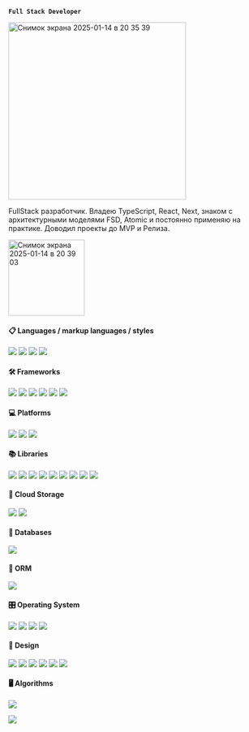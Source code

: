 **`Full Stack Developer`**

<img width="350" alt="Снимок экрана 2025-01-14 в 20 35 39" src="https://github.com/user-attachments/assets/420372e0-46da-4076-9909-6b9eefe6fa92" />

<p>
FullStack разработчик. Владею TypeScript, React, Next, знаком с архитектурными моделями FSD, Atomic и постоянно применяю на практике. Доводил проекты до MVP и Релиза.
</p>

<img width="150" alt="Снимок экрана 2025-01-14 в 20 39 03" src="https://github.com/user-attachments/assets/95247a7e-df51-4abc-adf6-6420fbcf76d4" />

<p>
	
</p>
<div>
	<h4>📋 Languages / markup languages / styles</h4>
	<img src="https://img.shields.io/badge/css3-%231572B6.svg?style=for-the-badge&logo=css3&logoColor=white"/>
	<img src="https://img.shields.io/badge/html5-%23E34F26.svg?style=for-the-badge&logo=html5&logoColor=white"/>
	<img src="https://img.shields.io/badge/javascript-%23323330.svg?style=for-the-badge&logo=javascript&logoColor=%23F7DF1E"/>
	<img src="https://img.shields.io/badge/typescript-%23007ACC.svg?style=for-the-badge&logo=typescript&logoColor=white"/>
</div>

<div>
	  <h4>🛠️ Frameworks</h4>
	  <img src="https://img.shields.io/badge/-AntDesign-%230170FE?style=for-the-badge&logo=ant-design&logoColor=white"/>
	  <img src="https://img.shields.io/badge/bootstrap-%238511FA.svg?style=for-the-badge&logo=bootstrap&logoColor=white"/>
	  <img src="https://img.shields.io/badge/Next-black?style=for-the-badge&logo=next.js&logoColor=white"/>
	  <img src="https://img.shields.io/badge/radix%20ui-161618.svg?style=for-the-badge&logo=radix-ui&logoColor=white"/>
	  <img src="https://img.shields.io/badge/react-%2320232a.svg?style=for-the-badge&logo=react&logoColor=%2361DAFB"/>
	  <img src="https://img.shields.io/badge/React_Router-CA4245?style=for-the-badge&logo=react-router&logoColor=white"/>
</div>
<div>
	 <h4> 💻 Platforms </h4>
   	  <img src="https://img.shields.io/badge/express.js-%23404d59.svg?style=for-the-badge&logo=express&logoColor=%2361DAFB"/>
	  <img src="https://img.shields.io/badge/node.js-6DA55F?style=for-the-badge&logo=node.js&logoColor=white"/>
	  <img src="https://img.shields.io/badge/vite-%23646CFF.svg?style=for-the-badge&logo=vite&logoColor=white"/>

</div>
<div>
	<h4>📚 Libraries</h4>
	  <img src="https://img.shields.io/badge/JWT-black?style=for-the-badge&logo=JSON%20web%20tokens"/>
	  <img src="https://img.shields.io/badge/NPM-%23CB3837.svg?style=for-the-badge&logo=npm&logoColor=white"/>
	  <img src="https://img.shields.io/badge/NODEMON-%23323330.svg?style=for-the-badge&logo=nodemon&logoColor=%BBDEAD"/>
	  <img src="https://img.shields.io/badge/SASS-hotpink.svg?style=for-the-badge&logo=SASS&logoColor=white"/>
	  <img src="https://img.shields.io/badge/Socket.io-black?style=for-the-badge&logo=socket.io&badgeColor=010101"/>
	  <img src="https://img.shields.io/badge/tailwindcss-%2338B2AC.svg?style=for-the-badge&logo=tailwind-css&logoColor=white"/>
	  <img src="https://img.shields.io/badge/threejs-black?style=for-the-badge&logo=three.js&logoColor=white"/>
	  <img src="https://img.shields.io/badge/shadcnUI-black?style=for-the-badge&logo&logoColor=white"/>
	  <img src="https://img.shields.io/badge/zod-%233068b7.svg?style=for-the-badge&logo=zod&logoColor=white"/>
</div>
<div>
	<h4>📂 Cloud Storage</h4>
	<img src="https://img.shields.io/badge/Amazon S3-cf7200?style=for-the-badge&logo=amazons3&logoColor=white"/>
	<img src="https://img.shields.io/badge/Yandex S3-cf0000?style=for-the-badge&logo=amazons3&logoColor=white"/>
</div>
<div>
	<h4>💾 Databases</h4>
	<img src="https://img.shields.io/badge/PostgreSQL-3664a8?style=for-the-badge&logo=postgresql&logoColor=white" />
</div>
<div>
	<h4>🎋 ORM</h4>
	<img src="https://img.shields.io/badge/Prisma-3982CE?style=for-the-badge&logo=Prisma&logoColor=white" />
</div>
<div>
	<h4>🎛️ Operating System</h4>
	<img src="https://img.shields.io/badge/Linux-FCC624?style=for-the-badge&logo=linux&logoColor=black" />
	<img src="https://img.shields.io/badge/Ubuntu-E95420?style=for-the-badge&logo=ubuntu&logoColor=white" />
	<img src="https://img.shields.io/badge/mac%20os-000000?style=for-the-badge&logo=macos&logoColor=F0F0F0" />
	<img src="https://img.shields.io/badge/Windows-0078D6?style=for-the-badge&logo=windows&logoColor=white" />
</div>
<div>
	<h4>🎨 Design</h4>
	<img src="https://img.shields.io/badge/adobe%20illustrator-%23FF9A00.svg?style=for-the-badge&logo=adobe%20illustrator&logoColor=white" />
	<img src="https://img.shields.io/badge/adobe%20photoshop-%2331A8FF.svg?style=for-the-badge&logo=adobe%20photoshop&logoColor=white" />
	<img src="https://img.shields.io/badge/Adobe%20Premiere%20Pro-9999FF.svg?style=for-the-badge&logo=Adobe%20Premiere%20Pro&logoColor=white" />
	<img src="https://img.shields.io/badge/Adobe%20After%20Effects-9999FF.svg?style=for-the-badge&logo=Adobe%20After%20Effects&logoColor=white" />
	<img src="https://img.shields.io/badge/figma-%23F24E1E.svg?style=for-the-badge&logo=figma&logoColor=white" />
 	<img src="https://img.shields.io/badge/blender-%23F5792A.svg?style=for-the-badge&logo=blender&logoColor=white" />
</div>

<p>
	
</p>

<div>
	<h4>🖥️ Algorithms</h4>
	<img src="https://www.codewars.com/users/Koogich1/badges/small" />
</div>

<p>
	
</p>

<div>
	<img src="https://github-readme-stats.vercel.app/api/top-langs/?username=koogich1&layout=compact" />
</div>

</div>
